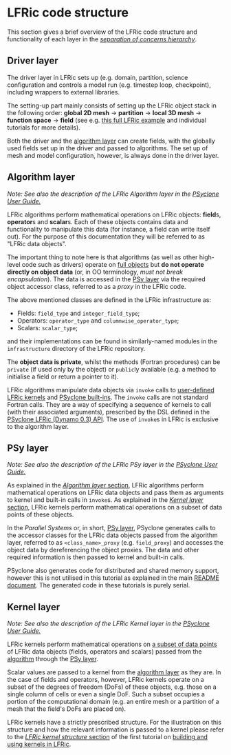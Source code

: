 # LFRic code structure

This section gives a brief overview of the LFRic code structure and
functionality of each layer in the [*separation of concerns hierarchy*](
LFRic_intro.md#separation-of-concerns).

## Driver layer

The driver layer in LFRic sets up (e.g. domain, partition, science
configuration and controls a model run (e.g. timestep loop, checkpoint),
including wrappers to external libraries.

The setting-up part mainly consists of setting up the LFRic object stack
in the following order: **global 2D mesh** -> **partition** ->
**local 3D mesh** -> **function space** -> **field** (see e.g.
[this full LFRic example](
../../../../../examples/lfric/full_example/README.md) and individual
tutorials for more details).

Both the driver and the [algorithm layer](#algorithm-layer) can create
fields, with the globally used fields set up in the driver and passed to
algorithms. The set up of mesh and model configuration, however, is always
done in the driver layer.

## Algorithm layer

*Note: See also the description of the LFRic Algorithm layer in the*
[*PSyclone User Guide.*](
https://psyclone.readthedocs.io/en/stable/dynamo0p3.html#algorithm)

LFRic algorithms perform mathematical operations on LFRic objects:
**field**s, **operator**s and **scalar**s. Each of these objects
contains data and functionality to manipulate this data (for instance,
a field can write itself out). For the purpose of this documentation
they will be referred to as "LFRic data objects".

The important thing to note here is that algorithms (as well as other
high-level code such as drivers) operate on [full objects](
https://psyclone.readthedocs.io/en/stable/algorithm_layer.html) but
**do not operate directly on object data** (or, in OO terminology, *must
not break encapsulation*). The data is accessed in the [PSy layer](
#psy-layer) via the required object accessor class, referred to as
a *proxy* in the LFRic code.

The above mentioned classes are defined in the LFRic infrastructure as:

* Fields: `field_type` and `integer_field_type`;
* Operators: `operator_type` and `columnwise_operator_type`;
* Scalars: `scalar_type`;

and their implementations can be found in similarly-named modules in
the `infrastructure` directory of the LFRic repository.

The **object data is private**, whilst the methods (Fortran procedures)
can be `private` (if used only by the object) or `public`ly available
(e.g. a method to initialise a field or return a pointer to it).

LFRic algorithms manipulate data objects via `invoke` calls to
[user-defined LFRic kernels](#kernel-layer) and [PSyclone built-ins](
https://psyclone.readthedocs.io/en/stable/dynamo0p3.html#built-ins).
The `invoke` calls are not standard Fortran calls. They are a way of
specifying a sequence of kernels to call (with their associated
arguments), prescribed by the DSL defined in the
[PSyclone LFRic (Dynamo 0.3) API](
https://psyclone.readthedocs.io/en/stable/dynamo0p3.html). The use of
`invoke`s in LFRic is exclusive to the algorithm layer.

## PSy layer

*Note: See also the description of the LFRic PSy layer in the*
[*PSyclone User Guide.*](
https://psyclone.readthedocs.io/en/stable/dynamo0p3.html#psy-layer)

As explained in the [*Algorithm layer* section](#algorithm-layer),
LFRic algorithms perform mathematical operations on LFRic data objects
and pass them as arguments to kernel and built-in calls in `invoke`s.
As explained in the [*Kernel layer* section](#kernel-layer),
LFRic kernels perform mathematical operations on a subset of data
points of these objects.

In the *Parallel Systems* or, in short, [PSy layer](
https://psyclone.readthedocs.io/en/stable/psy_layer.html), PSyclone
generates calls to the accessor classes for the LFRic data objects
passed from the algorithm layer, referred to as `<class_name>_proxy`
(e.g. `field_proxy`) and accesses the object data by dereferencing
the object proxies. The data and other required information is then
passed to kernel and built-in calls.

PSyclone also generates code for distributed and shared memory
support, however this is not utilised in this tutorial as explained
in the main [README document](../README.md). The generated code in these
tutorials is purely serial.

## Kernel layer

*Note: See also the description of the LFRic Kernel layer in the*
[*PSyclone User Guide.*](
https://psyclone.readthedocs.io/en/stable/dynamo0p3.html#kernel)

LFRic kernels perform mathematical operations on [a subset of data points](
https://psyclone.readthedocs.io/en/stable/kernel_layer.html#kernel-layer)
of LFRic data objects (fields, operators and scalars) passed
from the [algorithm](LFRic_algorithm.md) through the
[PSy layer](#psy-layer).

Scalar values are passed to a kernel from the [algorithm layer](
LFRic_algorithm.md) as they are. In the case of fields and
operators, however, LFRic kernels operate on a subset of the degrees
of freedom (DoFs) of these objects, e.g. those on a single column of
cells or even a single DoF. Such a subset occupies a portion
of the computational domain (e.g. an entire mesh or a partition of a
mesh that the field's DoFs are placed on).

LFRic kernels have a strictly prescribed structure. For the illustration
on this structure and how the relevant information is passed to a kernel
please refer to the [*LFRic kernel structure* section](
../1_simple_kernels/LFRic_kernel_structure.md) of the first tutorial on
[building and using kernels in LFRic](../1_simple_kernels).
